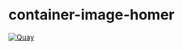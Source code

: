 # container-image-homer

[![Quay](https://img.shields.io/badge/Quay-osism%2Fhomer-blue.svg)](https://quay.io/repository/osism/homer)
